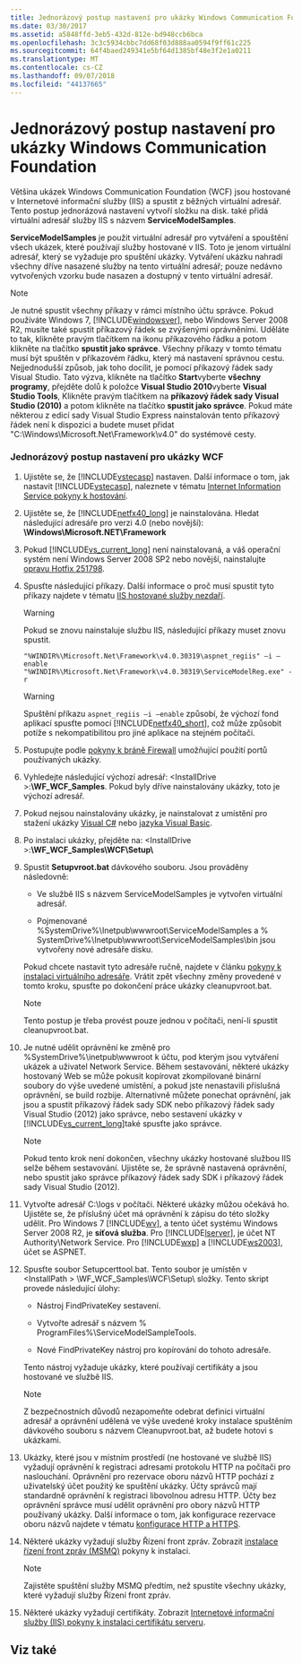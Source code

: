 ```yaml
---
title: Jednorázový postup nastavení pro ukázky Windows Communication Foundation
ms.date: 03/30/2017
ms.assetid: a5848ffd-3eb5-432d-812e-bd948ccb6bca
ms.openlocfilehash: 3c3c5934cbbc7dd68f03d888aa0594f9ff61c225
ms.sourcegitcommit: 64f4baed249341e5bf64d1385bf48e3f2e1a0211
ms.translationtype: MT
ms.contentlocale: cs-CZ
ms.lasthandoff: 09/07/2018
ms.locfileid: "44137665"
---
```

# <a name="one-time-setup-procedure-for-the-windows-communication-foundation-samples"></a>Jednorázový postup nastavení pro ukázky Windows Communication Foundation
Většina ukázek Windows Communication Foundation (WCF) jsou hostované v Internetové informační služby (IIS) a spustit z běžných virtuální adresář. Tento postup jednorázová nastavení vytvoří složku na disk. také přidá virtuální adresář služby IIS s názvem **ServiceModelSamples**.  
  
 **ServiceModelSamples** je použit virtuální adresář pro vytváření a spouštění všech ukázek, které používají služby hostované v IIS. Toto je jenom virtuální adresář, který se vyžaduje pro spuštění ukázky. Vytváření ukázku nahradí všechny dříve nasazené služby na tento virtuální adresář; pouze nedávno vytvořených vzorku bude nasazen a dostupný v tento virtuální adresář.  
  
> [!NOTE]
>  Je nutné spustit všechny příkazy v rámci místního účtu správce. Pokud používáte Windows 7, [!INCLUDE[windowsver](../../../../includes/windowsver-md.md)], nebo Windows Server 2008 R2, musíte také spustit příkazový řádek se zvýšenými oprávněními. Uděláte to tak, klikněte pravým tlačítkem na ikonu příkazového řádku a potom klikněte na tlačítko **spustit jako správce**. Všechny příkazy v tomto tématu musí být spuštěn v příkazovém řádku, který má nastavení správnou cestu.  Nejjednodušší způsob, jak toho docílit, je pomocí příkazový řádek sady Visual Studio. Tato výzva, klikněte na tlačítko **Start**vyberte **všechny programy**, přejděte dolů k položce **Visual Studio 2010**vyberte **Visual Studio Tools**, Klikněte pravým tlačítkem na **příkazový řádek sady Visual Studio (2010)** a potom klikněte na tlačítko **spustit jako správce**. Pokud máte některou z edicí sady Visual Studio Express nainstalován tento příkazový řádek není k dispozici a budete muset přidat "C:\Windows\Microsoft.Net\Framework\v4.0" do systémové cesty.  
  
### <a name="one-time-setup-procedure-for-wcf-samples"></a>Jednorázový postup nastavení pro ukázky WCF  
  
1.  Ujistěte se, že [!INCLUDE[vstecasp](../../../../includes/vstecasp-md.md)] nastaven. Další informace o tom, jak nastavit [!INCLUDE[vstecasp](../../../../includes/vstecasp-md.md)], naleznete v tématu [Internet Information Service pokyny k hostování](../../../../docs/framework/wcf/samples/internet-information-service-hosting-instructions.md).  
  
2.  Ujistěte se, že [!INCLUDE[netfx40_long](../../../../includes/netfx40-long-md.md)] je nainstalována. Hledat následující adresáře pro verzi 4.0 (nebo novější): **\Windows\Microsoft.NET\Framework**  
  
3.  Pokud [!INCLUDE[vs_current_long](../../../../includes/vs-current-long-md.md)] není nainstalovaná, a váš operační systém není Windows Server 2008 SP2 nebo novější, nainstalujte [opravu Hotfix 251798](https://go.microsoft.com/fwlink/?LinkId=184693).  
  
4.  Spusťte následující příkazy. Další informace o proč musí spustit tyto příkazy najdete v tématu [IIS hostované služby nezdaří](https://msdn.microsoft.com/library/ee5499fc-1b10-4cda-a9b1-13dba70f05f8).  
  
    > [!WARNING]
    >  Pokud se znovu nainstaluje službu IIS, následující příkazy muset znovu spustit.  
  
    ```  
    "%WINDIR%\Microsoft.Net\Framework\v4.0.30319\aspnet_regiis" –i –enable  
    "%WINDIR%\Microsoft.Net\Framework\v4.0.30319\ServiceModelReg.exe" -r  
    ```  
  
    > [!WARNING]
    >  Spuštění příkazu `aspnet_regiis –i –enable` způsobí, že výchozí fond aplikací spusťte pomocí [!INCLUDE[netfx40_short](../../../../includes/netfx40-short-md.md)], což může způsobit potíže s nekompatibilitou pro jiné aplikace na stejném počítači.  
  
5.  Postupujte podle [pokyny k bráně Firewall](../../../../docs/framework/wcf/samples/firewall-instructions.md) umožňující použití portů používaných ukázky.  
  
6.  Vyhledejte následující výchozí adresář: \<InstallDrive >:**\WF_WCF_Samples**. Pokud byly dříve nainstalovány ukázky, toto je výchozí adresář.  
  
7.  Pokud nejsou nainstalovány ukázky, je nainstalovat z umístění pro stažení ukázky [Visual C#](https://go.microsoft.com/fwlink/?LinkId=190939) nebo [jazyka Visual Basic](https://go.microsoft.com/fwlink/?LinkID=193373).  
  
8.  Po instalaci ukázky, přejděte na: \<InstallDrive >:**\WF_WCF_Samples\WCF\Setup\\**  
  
9. Spustit **Setupvroot.bat** dávkového souboru. Jsou prováděny následovně:  
  
    -   Ve službě IIS s názvem ServiceModelSamples je vytvořen virtuální adresář.  
  
    -   Pojmenované %SystemDrive%\Inetpub\wwwroot\ServiceModelSamples a % SystemDrive%\Inetpub\wwwroot\ServiceModelSamples\bin jsou vytvořeny nové adresáře disku.  
  
     Pokud chcete nastavit tyto adresáře ručně, najdete v článku [pokyny k instalaci virtuálního adresáře](../../../../docs/framework/wcf/samples/virtual-directory-setup-instructions.md). Vrátit zpět všechny změny provedené v tomto kroku, spusťte po dokončení práce ukázky cleanupvroot.bat.  
  
    > [!NOTE]
    >  Tento postup je třeba provést pouze jednou v počítači, není-li spustit cleanupvroot.bat.  
  
10. Je nutné udělit oprávnění ke změně pro %SystemDrive%\inetpub\wwwroot k účtu, pod kterým jsou vytváření ukázek a uživatel Network Service. Během sestavování, některé ukázky hostovaný Web se může pokusit kopírovat zkompilované binární soubory do výše uvedené umístění, a pokud jste nenastavili příslušná oprávnění, se build rozbije. Alternativně můžete ponechat oprávnění, jak jsou a spustit příkazový řádek sady SDK nebo příkazový řádek sady Visual Studio (2012) jako správce, nebo sestavení ukázky v [!INCLUDE[vs_current_long](../../../../includes/vs-current-long-md.md)]také spusťte jako správce.  
  
    > [!NOTE]
    >  Pokud tento krok není dokončen, všechny ukázky hostované službou IIS selže během sestavování. Ujistěte se, že správně nastavená oprávnění, nebo spustit jako správce příkazový řádek sady SDK i příkazový řádek sady Visual Studio (2012).  
  
11. Vytvořte adresář C:\logs v počítači. Některé ukázky můžou očekává ho. Ujistěte se, že příslušný účet má oprávnění k zápisu do této složky udělit. Pro Windows 7 [!INCLUDE[wv](../../../../includes/wv-md.md)], a tento účet systému Windows Server 2008 R2, je **síťová služba**. Pro [!INCLUDE[lserver](../../../../includes/lserver-md.md)], je účet NT Authority\Network Service. Pro [!INCLUDE[wxp](../../../../includes/wxp-md.md)] a [!INCLUDE[ws2003](../../../../includes/ws2003-md.md)], účet se ASPNET.  
  
12. Spusťte soubor Setupcerttool.bat. Tento soubor je umístěn v \<InstallPath > \WF_WCF_Samples\WCF\Setup\ složky.  Tento skript provede následující úlohy:  
  
    -   Nástroj FindPrivateKey sestavení.  
  
    -   Vytvořte adresář s názvem % ProgramFiles%\ServiceModelSampleTools.  
  
    -   Nové FindPrivateKey nástroj pro kopírování do tohoto adresáře.  
  
     Tento nástroj vyžaduje ukázky, které používají certifikáty a jsou hostované ve službě IIS.  
  
    > [!NOTE]
    >  Z bezpečnostních důvodů nezapomeňte odebrat definici virtuální adresář a oprávnění udělená ve výše uvedené kroky instalace spuštěním dávkového souboru s názvem Cleanupvroot.bat, až budete hotovi s ukázkami.  
  
13. Ukázky, které jsou v místním prostředí (ne hostované ve službě IIS) vyžadují oprávnění k registraci adresami protokolu HTTP na počítači pro naslouchání. Oprávnění pro rezervace oboru názvů HTTP pochází z uživatelský účet použitý ke spuštění ukázky. Účty správců mají standardně oprávnění k registraci libovolnou adresu HTTP. Účty bez oprávnění správce musí udělit oprávnění pro obory názvů HTTP používaný ukázky. Další informace o tom, jak konfigurace rezervace oboru názvů najdete v tématu [konfigurace HTTP a HTTPS](../../../../docs/framework/wcf/feature-details/configuring-http-and-https.md).  
  
14. Některé ukázky vyžadují služby Řízení front zpráv. Zobrazit [instalace řízení front zpráv (MSMQ)](../../../../docs/framework/wcf/samples/installing-message-queuing-msmq.md) pokyny k instalaci.  
  
    > [!NOTE]
    >  Zajistěte spuštění služby MSMQ předtím, než spustíte všechny ukázky, které vyžadují služby Řízení front zpráv.  
  
15. Některé ukázky vyžadují certifikáty. Zobrazit [Internetové informační služby (IIS) pokyny k instalaci certifikátu serveru](../../../../docs/framework/wcf/samples/iis-server-certificate-installation-instructions.md).  
  
## <a name="see-also"></a>Viz také
